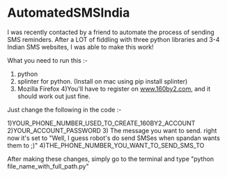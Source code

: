 # AutomatedSMSIndia

I was recently contacted by a friend to automate the process of sending SMS reminders. After a LOT of fiddling with three python libraries and 3-4 Indian SMS websites, I was able to make this work!

What you need to run this :-
1) python
2) splinter for python. (Install on mac using pip install splinter)
3) Mozilla Firefox
4)You'll have to register on www.160by2.com, and it should work out just fine. 

Just change the following in the code :-

1)YOUR_PHONE_NUMBER_USED_TO_CREATE_160BY2_ACCOUNT
2)YOUR_ACCOUNT_PASSWORD
3) The message you want to send. right now it's set to "Well, I guess robot's do send SMSes when spandan wants them to ;)"
4)THE_PHONE_NUMBER_YOU_WANT_TO_SEND_SMS_TO

After making these changes, simply go to the terminal and type "python file_name_with_full_path.py"
